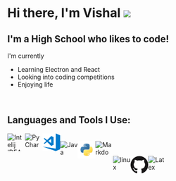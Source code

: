 # Hi there, I'm Vishal <img src="https://raw.githubusercontent.com/MartinHeinz/MartinHeinz/master/wave.gif" width="30px">

## I'm a High School who likes to code!
I'm currently
- Learning Electron and React
- Looking into coding competitions
- Enjoying life

<br>

## Languages and Tools I Use:

<img align="left" alt="Intelij IDEA" width="40px" height="40px" src="https://cdn.iconscout.com/icon/free/png-512/intellij-idea-569199.png" /> 
<img align="left" alt="PyCharm" width="40px" height="40px" src="https://upload.wikimedia.org/wikipedia/commons/thumb/a/a1/PyCharm_Logo.svg/1024px-PyCharm_Logo.svg.png" /> 
<img align="left" alt="VS Code" width="40px" height="40px" src="https://raw.githubusercontent.com/github/explore/80688e429a7d4ef2fca1e82350fe8e3517d3494d/topics/visual-studio-code/visual-studio-code.png" /> 
<br>
<img align="left" alt="Java" width="40px" height="40px" src="https://img.icons8.com/color/240/000000/java-coffee-cup-logo.png" />
<img align="left" alt="Python" width="40px" height="40px" src="https://raw.githubusercontent.com/github/explore/80688e429a7d4ef2fca1e82350fe8e3517d3494d/topics/python/python.png" /> 
<img align="left" alt="Markdown" width="40px" height="40px" src="https://img.icons8.com/ios-filled/100/000000/markdown.png" />
<br>
<br>
<img align="left" alt="linux" width="40px" height="40px" src="https://img.icons8.com/color/96/000000/linux.png" />
<img align="left" alt="GitHub" width="40px" height="40px" src="https://raw.githubusercontent.com/github/explore/78df643247d429f6cc873026c0622819ad797942/topics/github/github.png" /> 
<img align="left" alt="Latex" width="40px" src="https://external-content.duckduckgo.com/iu/?u=https%3A%2F%2Fcdn.freebiesupply.com%2Flogos%2Flarge%2F2x%2Flatex-logo-png-transparent.png&f=1&nofb=1" />